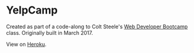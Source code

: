 # YelpCamp

Created as part of a code-along to Colt Steele's [Web Developer Bootcamp](https://www.udemy.com/the-web-developer-bootcamp/learn/v4/) class. Originally built in March 2017.

View on [Heroku](https://boiling-fjord-73832.herokuapp.com/).
